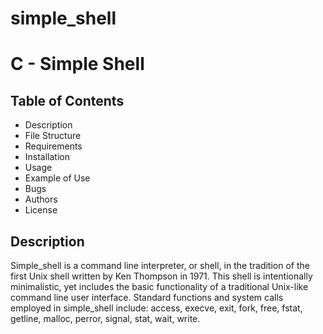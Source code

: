 # simple_shell


<h1>C - Simple Shell</h1>

<h2>Table of Contents</h2>
<ul>
<li>Description</li>
<li>File Structure</li>
<li>Requirements</li>
<li>Installation</li>
<li>Usage</li>
<li>Example of Use</li>
<li>Bugs</li>
<li>Authors</li>
<li>License</li>
</ul>

<h2>Description</h2>
Simple_shell is a command line interpreter, or shell, in the tradition of the first Unix shell written by Ken Thompson in 1971. This shell is intentionally minimalistic, yet includes the basic functionality of a traditional Unix-like command line user interface. Standard functions and system calls employed in simple_shell include: access, execve, exit, fork, free, fstat, getline, malloc, perror, signal, stat, wait, write.

